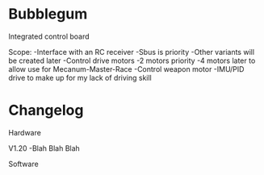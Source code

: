 # Bubblegum
Integrated control board

Scope: 
-Interface with an RC receiver
  -Sbus is priority
  -Other variants will be created later
-Control drive motors
  -2 motors priority
  -4 motors later to allow use for Mecanum-Master-Race
-Control weapon motor
-IMU/PID drive to make up for my lack of driving skill




# Changelog
Hardware

V1.20
-Blah Blah Blah

Software



